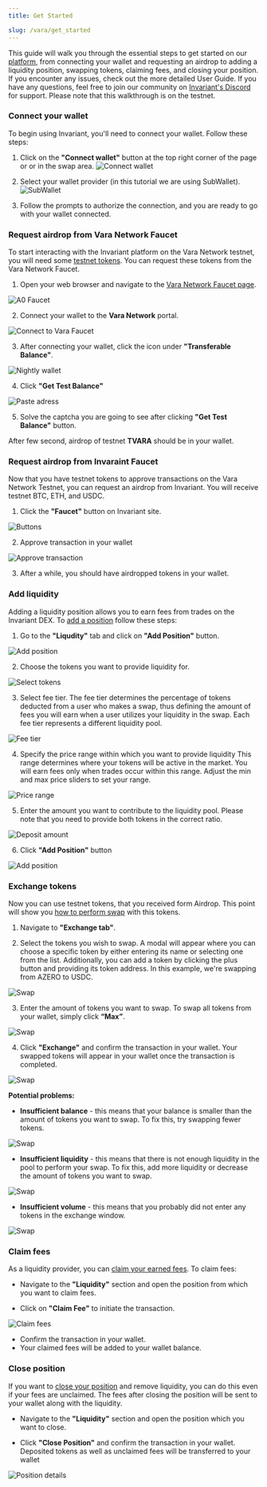 ```yaml
---
title: Get Started

slug: /vara/get_started
---
```


This guide will walk you through the essential steps to get started on our [platform](https://vara.invariant.app/), from connecting your wallet and requesting an airdrop to adding a liquidity position, swapping tokens, claiming fees, and closing your position. If you encounter any issues, check out the more detailed User Guide. If you have any questions, feel free to join our community on [Invariant's Discord](https://discord.gg/w6hTeWTJvG) for support. Please note that this walkthrough is on the testnet.

### Connect your wallet

To begin using Invariant, you'll need to connect your wallet. Follow these steps:

1. Click on the **"Connect wallet"** button at the top right corner of the page or or in the swap area.
   ![Connect wallet](/img/docs/app/vara/vara_connectwallet.jpg)

2. Select your wallet provider (in this tutorial we are using SubWallet).
   ![SubWallet](/img/docs/app/vara/vara_choosewallet.jpg)

3. Follow the prompts to authorize the connection, and you are ready to go with your wallet connected.

### Request airdrop from Vara Network Faucet

To start interacting with the Invariant platform on the Vara Network testnet, you will need some [testnet tokens](/docs/vara/user_guide/faucet). You can request these tokens from the Vara Network Faucet. 

1. Open your web browser and navigate to the [Vara Network Faucet page](https://idea.gear-tech.io/programs?node=wss%3A%2F%2Ftestnet.vara.network).

![A0 Faucet](/img/docs/app/vara/vara_faucetpage.png)

2. Connect your wallet to the **Vara Network** portal.

![Connect to Vara Faucet](/img/docs/app/vara/vara_connectfaucet.jpg)

3. After connecting your wallet, click the icon under **"Transferable Balance"**.

![Nightly wallet](/img/docs/app/vara/vara_faucetbalance.jpg)

4. Click **"Get Test Balance"**

![Paste adress](/img/docs/app/vara/vara_getbalance.jpg)

5. Solve the captcha you are going to see after clicking **"Get Test Balance"** button.

After few second, airdrop of testnet **TVARA** should be in your wallet.

### Request airdrop from Invaraint Faucet

Now that you have testnet tokens to approve transactions on the Vara Network Testnet, you can request an airdrop from Invariant. You will receive testnet BTC, ETH, and USDC.

1. Click the **"Faucet"** button on Invariant site.

![Buttons](/img/docs/app/vara/vara_nav.jpg)

2. Approve transaction in your wallet

![Approve transaction](/img/docs/app/vara/vara_approvetransaction.jpg)

3. After a while, you should have airdropped tokens in your wallet.

### Add liquidity

Adding a liquidity position allows you to earn fees from trades on the Invariant DEX. To [add a position](/docs/vara/user_guide/how_to_add_liquidity) follow these steps:

1. Go to the **"Liqudity"** tab and click on **"Add Position"** button.

![Add position](/img/docs/app/a0/a0_addposition.png)

2. Choose the tokens you want to provide liquidity for.

![Select tokens](/img/docs/app/vara/vara_selecttokens.jpg)

3. Select fee tier. The fee tier determines the percentage of tokens deducted from a user who makes a swap, thus defining the amount of fees you will earn when a user utilizes your liquidity in the swap. Each fee tier represents a different liquidity pool.

![Fee tier](/img/docs/app/vara/vara_selectfeetier.jpg)

4. Specify the price range within which you want to provide liquidity This range determines where your tokens will be active in the market. You will earn fees only when trades occur within this range. Adjust the min and max price sliders to set your range.

![Price range](/img/docs/app/vara/vara_pricerange.jpg)

5. Enter the amount you want to contribute to the liquidity pool. Please note that you need to provide both tokens in the correct ratio.

![Deposit amount](/img/docs/app/vara/vara_depositamount.jpg)

6. Click **"Add Position"** button

![Add position](/img/docs/app/vara/vara_addpositionclick.jpg)

### Exchange tokens

Now you can use testnet tokens, that you received form Airdrop. This point will show you [how to perform swap](/docs/vara/user_guide/how_to_swap) with this tokens.

1. Navigate to **"Exchange tab"**.

2. Select the tokens you wish to swap. A modal will appear where you can choose a specific token by either entering its name or selecting one from the list. Additionally, you can add a token by clicking the plus button and providing its token address. In this example, we're swapping from AZERO to USDC.

![Swap](/img/docs/app/vara/vara_searchtoken.jpg)

3. Enter the amount of tokens you want to swap. To swap all tokens from your wallet, simply click **“Max”**.

![Swap](/img/docs/app/vara/vara_exchange.jpg)

4. Click **"Exchange"** and confirm the transaction in your wallet. Your swapped tokens will appear in your wallet once the transaction is completed.

![Swap](/img/docs/app/vara/vara_exchangelight.jpg)

**Potential problems:**

- **Insufficient balance** - this means that your balance is smaller than the amount of tokens you want to swap. To fix this, try swapping fewer tokens.

![Swap](/img/docs/app/vara/vara_insufficientbalance.jpg)

- **Insufficient liquidity** - this means that there is not enough liquidity in the pool to perform your swap. To fix this, add more liquidity or decrease the amount of tokens you want to swap.

![Swap](/img/docs/app/vara/vara_insufficientliquidity.jpg)

- **Insufficient volume** - this means that you probably did not enter any tokens in the exchange window.

![Swap](/img/docs/app/vara/vara_insufficientvolume.jpg)

### Claim fees

As a liquidity provider, you can [claim your earned fees](/docs/vara/user_guide/how_to_claim_fee). To claim fees:

- Navigate to the **"Liquidity"** section and open the position from which you want to claim fees.

- Click on **"Claim Fee"** to initiate the transaction.

![Claim fees](/img/docs/app/vara/vara_claimfee.jpg)

- Confirm the transaction in your wallet.
- Your claimed fees will be added to your wallet balance.

### Close position

If you want to [close your position](/docs/vara/user_guide/how_to_remove_liquidity) and remove liquidity, you can do this even if your fees are unclaimed. The fees after closing the position will be sent to your wallet along with the liquidity.

- Navigate to the **"Liquidity"** section and open the position which you want to close.

- Click **"Close Position"** and confirm the transaction in your wallet. Deposited tokens as well as unclaimed fees will be transferred to your wallet

![Position details](/img/docs/app/vara/vara_closeposition.jpg)
